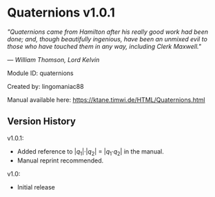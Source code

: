 # Quaternions v1.0.1
*"Quaternions came from Hamilton after his really good work had been done; and, though beautifully ingenious, have been an unmixed evil to those who have touched them in any way, including Clerk Maxwell."*

*&mdash; William Thomson, Lord Kelvin*

Module ID: quaternions

Created by: lingomaniac88

Manual available here: https://ktane.timwi.de/HTML/Quaternions.html

## Version History

v1.0.1:
- Added reference to |*q*<sub>1</sub>|&middot;|*q*<sub>2</sub>| = |*q*<sub>1</sub>&middot;*q*<sub>2</sub>| in the manual.
- Manual reprint recommended.

v1.0:
- Initial release
